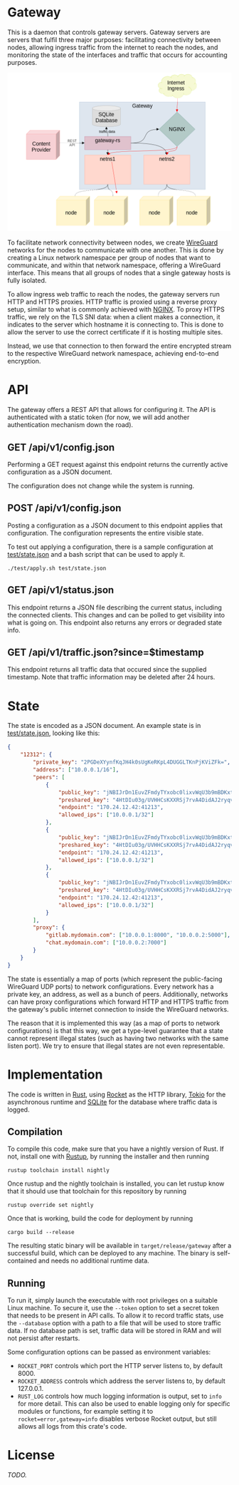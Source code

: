 # Gateway

This is a daemon that controls gateway servers. Gateway servers are servers that
fulfil three major purposes: facilitating connectivity between nodes,
allowing ingress traffic from the internet to reach the nodes, and monitoring
the state of the interfaces and traffic that occurs for accounting purposes.

![Gateway Architecture](gateway.png)

To facilitate network connectivity between nodes, we create
[WireGuard][wireguard] networks
for the nodes to communicate with one another. This is done by creating a Linux
network namespace per group of nodes that want to communicate, and within that
network namespace, offering a WireGuard interface. This means that all groups
of nodes that a single gateway hosts is fully isolated.

To allow ingress web traffic to reach the nodes, the gateway servers run
HTTP and HTTPS proxies. HTTP traffic is proxied using a reverse proxy setup,
similar to what is commonly achieved with [NGINX][nginx]. To proxy HTTPS traffic, we
rely on the TLS SNI data: when a client makes a connection, it indicates
to the server which hostname it is connecting to. This is done to allow the
server to use the correct certificate if it is hosting multiple sites.

Instead, we use that connection to then forward the entire encrypted stream
to the respective WireGuard network namespace, achieving end-to-end encryption.

# API

The gateway offers a REST API that allows for configuring it. The API is
authenticated with a static token (for now, we will add another authentication
mechanism down the road).

## GET /api/v1/config.json

Performing a GET request against this endpoint returns the currently active
configuration as a JSON document.

The configuration does not change while the system is running.

## POST /api/v1/config.json

Posting a configuration as a JSON document to this endpoint applies that
configuration. The configuration represents the entire visible state. 

To test out applying a configuration, there is a sample configuration
at [test/state.json](test/state.json) and a bash script that can be used
to apply it.

	./test/apply.sh test/state.json

## GET /api/v1/status.json

This endpoint returns a JSON file describing the current status, including
the connected clients. This changes and can be polled to get visibility into
what is going on. This endpoint also returns any errors or degraded state
info.

## GET /api/v1/traffic.json?since=$timestamp

This endpoint returns all traffic data that occured since the supplied timestamp.
Note that traffic information may be deleted after 24 hours.

# State

The state is encoded as a JSON document. An example state is in
[test/state.json](test/state.json), looking like this:

```json
{
    "12312": {
        "private_key": "2PGDeXYynfKqJH4k0sUgKeRKpL4DUGGLTKnPjKViZFk=",
        "address": ["10.0.0.1/16"],
        "peers": [
            {
                "public_key": "jNBIJrDn1EuvZFmdyTYxobc0lixvWqU3b9mBDKxtWRw=",
                "preshared_key": "4HtDIu03g/UVHHCsKXXRSj7rvA4DidAJ2ryqvCqeWWg=",
                "endpoint": "170.24.12.42:41213",
                "allowed_ips": ["10.0.0.1/32"]
            },
            {
                "public_key": "jNBIJrDn1EuvZFmdyTYxobc0lixvWqU3b9mBDKxtWRw=",
                "preshared_key": "4HtDIu03g/UVHHCsKXXRSj7rvA4DidAJ2ryqvCqeWWg=",
                "endpoint": "170.24.12.42:41213",
                "allowed_ips": ["10.0.0.1/32"]
            },
            {
                "public_key": "jNBIJrDn1EuvZFmdyTYxobc0lixvWqU3b9mBDKxtWRw=",
                "preshared_key": "4HtDIu03g/UVHHCsKXXRSj7rvA4DidAJ2ryqvCqeWWg=",
                "endpoint": "170.24.12.42:41213",
                "allowed_ips": ["10.0.0.1/32"]
            }
        ],
        "proxy": {
            "gitlab.mydomain.com": ["10.0.0.1:8000", "10.0.0.2:5000"],
            "chat.mydomain.com": ["10.0.0.2:7000"]
        }
    }
}
```

The state is essentially a map of ports (which represent the public-facing
WireGuard UDP ports) to network configurations. Every network has a private
key, an address, as well as a bunch of peers. Additionally, networks can have
proxy configurations which forward HTTP and HTTPS traffic from the gateway's
public internet connection to inside the WireGuard networks.

The reason that it is implemented this way (as a map of ports to network
configurations) is that this way, we get a type-level guarantee that a
state cannot represent illegal states (such as having two networks with the
same listen port). We try to ensure that illegal states are not even
representable.

# Implementation

The code is written in [Rust][rust], using [Rocket][rocket] as the
HTTP library, [Tokio][tokio] for the asynchronous runtime and
[SQLite][sqlite] for the database where traffic data is logged.

## Compilation

To compile this code, make sure that you have a nightly version of Rust. If not,
install one with [Rustup][rustup], by running the installer and then running

    rustup toolchain install nightly

Once rustup and the nightly toolchain is installed, you can let rustup know
that it should use that toolchain for this repository by running

    rustup override set nightly

Once that is working, build the code for deployment by running

    cargo build --release

The resulting static binary will be available in `target/release/gateway` after
a successful build, which can be deployed to any machine. The binary is
self-contained and needs no additional runtime data.

## Running

To run it, simply launch the executable with root privileges on a suitable
Linux machine. To secure it, use the `--token` option to set a secret token
that needs to be present in API calls. To allow it to record traffic stats,
use the `--database` option with a path to a file that will be used to store
traffic data. If no database path is set, traffic data will be stored in RAM
and will not persist after restarts.

Some configuration options can be passed as environment variables:

- `ROCKET_PORT` controls which port the HTTP server listens to, by default 8000.
- `ROCKET_ADDRESS` controls which address the server listens to, by default 127.0.0.1.
- `RUST_LOG` controls how much logging information is output, set to `info` for
  more detail. This can also be used to enable logging only for specific modules
  or functions, for example setting it to `rocket=error,gateway=info` disables
  verbose Rocket output, but still allows all logs from this crate's code.

# License

*TODO.*

[sqlite]: https://sqlite.org/
[rust]: https://rust-lang.org/
[wireguard]: https://wireguard.com/
[nginx]: https://nginx.org/
[tokio]: https://tokio.rs/
[rocket]: https://rocket.rs/
[rustup]: https://rustup.rs/
